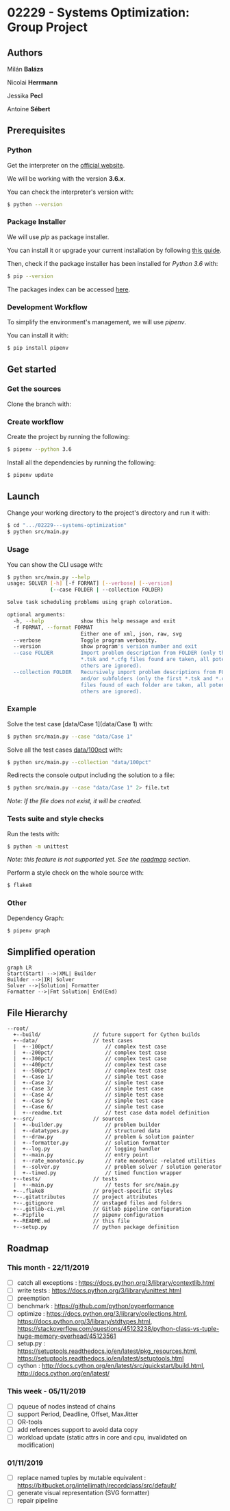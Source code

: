 # 02229 - Systems Optimization: Group Project

## Authors

Milán **Balázs**

Nicolai **Herrmann**

Jessika **Pecl**

Antoine **Sébert**

## Prerequisites

### Python

Get the interpreter on the [official website](https://www.python.org/downloads/).

We will be working with the version **3.6.x**.

You can check the interpreter's version with:

```bash
$ python --version
```

### Package Installer

We will use *pip* as package installer.

You can install it or upgrade your current installation by following [this guide](https://pip.pypa.io/en/stable/installing/).

Then, check if the package installer has been installed for *Python 3.6* with:

```bash
$ pip --version
```

The packages index can be accessed [here](https://pypi.org/).

### Development Workflow

To simplify the environment's management, we will use *pipenv*.

You can install it with:

```bash
$ pip install pipenv
```

## Get started

### Get the sources

Clone the branch with:

### Create workflow

Create the project by running the following:

```bash
$ pipenv --python 3.6
```

Install all the dependencies by running the following:

```bash
$ pipenv update
```

## Launch

Change your working directory to the project's directory and run it with:

```bash
$ cd ".../02229---systems-optimization"
$ python src/main.py
```

### Usage

You can show the CLI usage with:

```bash
$ python src/main.py --help
usage: SOLVER [-h] [-f FORMAT] [--verbose] [--version]
              (--case FOLDER | --collection FOLDER)

Solve task scheduling problems using graph coloration.

optional arguments:
  -h, --help            show this help message and exit
  -f FORMAT, --format FORMAT
                        Either one of xml, json, raw, svg
  --verbose             Toggle program verbosity.
  --version             show program's version number and exit
  --case FOLDER         Import problem description from FOLDER (only the first
                        *.tsk and *.cfg files found are taken, all potential
                        others are ignored).
  --collection FOLDER   Recursively import problem descriptions from FOLDER
                        and/or subfolders (only the first *.tsk and *.cfg
                        files found of each folder are taken, all potential
                        others are ignored).
```

### Example

Solve the test case [data/Case 1](data/Case 1) with:

```bash
$ python src/main.py --case "data/Case 1"
```

Solve all the test cases [data/100pct](data/100pct) with:

```bash
$ python src/main.py --collection "data/100pct"
```

Redirects the console output including the solution to a file:

```bash
$ python src/main.py --case "data/Case 1" 2> file.txt
```
*Note: If the file does not exist, it will be created.*

### Tests suite and style checks

Run the tests with:

```bash
$ python -m unittest
```

*Note: this feature is not supported yet. See the [roadmap](#Roadmap) section.*

Perform a style check on the whole source with:

```bash
$ flake8
```

### Other

Dependency Graph:
```bash
$ pipenv graph
```

## Simplified operation

```mermaid
graph LR
Start(Start) -->|XML| Builder
Builder -->|IR| Solver
Solver -->|Solution| Formatter
Formatter -->|Fmt Solution| End(End)
```

## File Hierarchy

```
--root/
  +--build/					// future support for Cython builds
  +--data/					// test cases
  |  +--100pct/					// complex test case
  |  +--200pct/					// complex test case
  |  +--300pct/					// complex test case
  |  +--400pct/					// complex test case
  |  +--500pct/					// complex test case
  |  +--Case 1/					// simple test case
  |  +--Case 2/					// simple test case
  |  +--Case 3/					// simple test case
  |  +--Case 4/					// simple test case
  |  +--Case 5/					// simple test case
  |  +--Case 6/					// simple test case
  |  +--readme.txt				// test case data model definition
  +--src/					// sources
  |  +--builder.py				// problem builder
  |  +--datatypes.py			// structured data
  |  +--draw.py					// problem & solution painter
  |  +--formatter.py			// solution formatter
  |  +--log.py					// logging handler
  |  +--main.py					// entry point
  |  +--rate_monotonic.py		// rate monotonic -related utilities
  |  +--solver.py				// problem solver / solution generator
  |  +--timed.py				// timed function wrapper
  +--tests/					// tests
  |  +--main.py					// tests for src/main.py
  +--.flake8				// project-specific styles
  +--.gitattributes			// project attributes
  +--.gitignore				// unstaged files and folders
  +--.gitlab-ci.yml			// Gitlab pipeline configuration
  +--Pipfile				// pipenv configuration
  +--README.md				// this file
  +--setup.py				// python package definition
```

## Roadmap

### This month - 22/11/2019

- [ ] catch all exceptions : https://docs.python.org/3/library/contextlib.html
- [ ] write tests : https://docs.python.org/3/library/unittest.html
- [ ] preemption
- [ ] benchmark : https://github.com/python/pyperformance
- [ ] optimize : https://docs.python.org/3/library/collections.html, https://docs.python.org/3/library/stdtypes.html, https://stackoverflow.com/questions/45123238/python-class-vs-tuple-huge-memory-overhead/45123561
- [ ] setup.py : https://setuptools.readthedocs.io/en/latest/pkg_resources.html, https://setuptools.readthedocs.io/en/latest/setuptools.html
- [ ] cython : http://docs.cython.org/en/latest/src/quickstart/build.html, http://docs.cython.org/en/latest/

### This week - 05/11/2019

- [ ] pqueue of nodes instead of chains
- [ ] support Period, Deadline, Offset, MaxJitter
- [ ] OR-tools
- [ ] add references support to avoid data copy
- [ ] workload update (static attrs in core and cpu, invalidated on modification)

### 01/11/2019

- [ ] replace named tuples by mutable equivalent : https://bitbucket.org/intellimath/recordclass/src/default/
- [ ] generate visual representation (SVG formatter)
- [ ] repair pipeline
